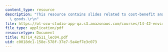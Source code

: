 ```yaml
---
content_type: resource
description: "This resource contains slides related to cost-benefit analysis and public\
  \ goods.\r\n"
file: https://ol-ocw-studio-app-qa.s3.amazonaws.com/courses/14-42-environmental-policy-and-economics-spring-2011/c0018dc1158e578f37e75a4ef7e3c073_MIT14_42S11_lec04.pdf
file_type: application/pdf
resourcetype: Document
title: MIT14_42S11_lec04.pdf
uid: c0018dc1-158e-578f-37e7-5a4ef7e3c073
---
```

